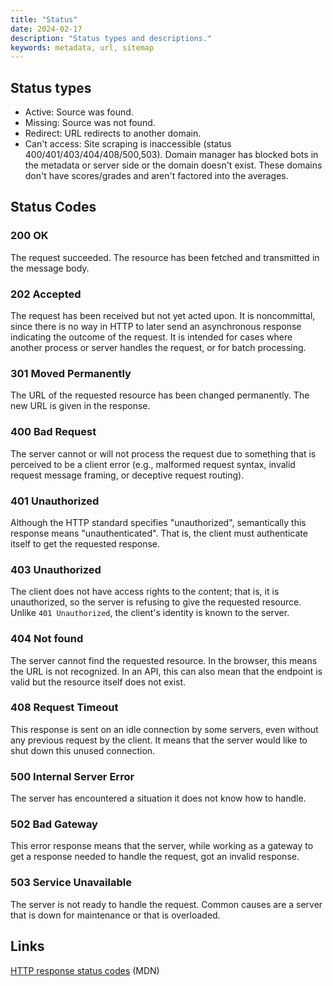```yaml
---
title: "Status"
date: 2024-02-17
description: "Status types and descriptions."
keywords: metadata, url, sitemap
---
```


## Status types

* Active: Source was found.
* Missing: Source was not found.
* Redirect: URL redirects to another domain.
* Can't access: Site scraping is inaccessible (status 400/401/403/404/408/500,503). Domain manager has blocked bots in the metadata or server side or the domain doesn't exist. These domains don't have scores/grades and aren't factored into the averages.

## Status Codes

<h3 id="200">200 OK</h3>

The request succeeded. The resource has been fetched and transmitted in the message body.

<h3 id="202">202 Accepted</h3>

The request has been received but not yet acted upon. It is noncommittal, since there is no way in HTTP to later send an asynchronous response indicating the outcome of the request. It is intended for cases where another process or server handles the request, or for batch processing.

<h3 id="301">301 Moved Permanently</h3>

The URL of the requested resource has been changed permanently. The new URL is given in the response.

<h3 id="400">400 Bad Request</h3>

The server cannot or will not process the request due to something that is perceived to be a client error (e.g., malformed request syntax, invalid request message framing, or deceptive request routing).

<h3 id="401">401 Unauthorized</h3>

Although the HTTP standard specifies "unauthorized", semantically this response means "unauthenticated". That is, the client must authenticate itself to get the requested response.

<h3 id="403">403 Unauthorized</h3>

The client does not have access rights to the content; that is, it is unauthorized, so the server is refusing to give the requested resource. Unlike `401 Unauthorized`, the client's identity is known to the server.

<h3 id="404">404 Not found</h3>

The server cannot find the requested resource. In the browser, this means the URL is not recognized. In an API, this can also mean that the endpoint is valid but the resource itself does not exist.

<h3 id="408">408 Request Timeout</h3>

This response is sent on an idle connection by some servers, even without any previous request by the client. It means that the server would like to shut down this unused connection.

<h3 id="500">500 Internal Server Error</h3>

The server has encountered a situation it does not know how to handle.

<h3 id="502">502 Bad Gateway</h3>

This error response means that the server, while working as a gateway to get a response needed to handle the request, got an invalid response.

<h3 id="503">503 Service Unavailable</h3>

The server is not ready to handle the request. Common causes are a server that is down for maintenance or that is overloaded.

## Links

[HTTP response status codes](https://developer.mozilla.org/en-US/docs/Web/HTTP/Status) (MDN)